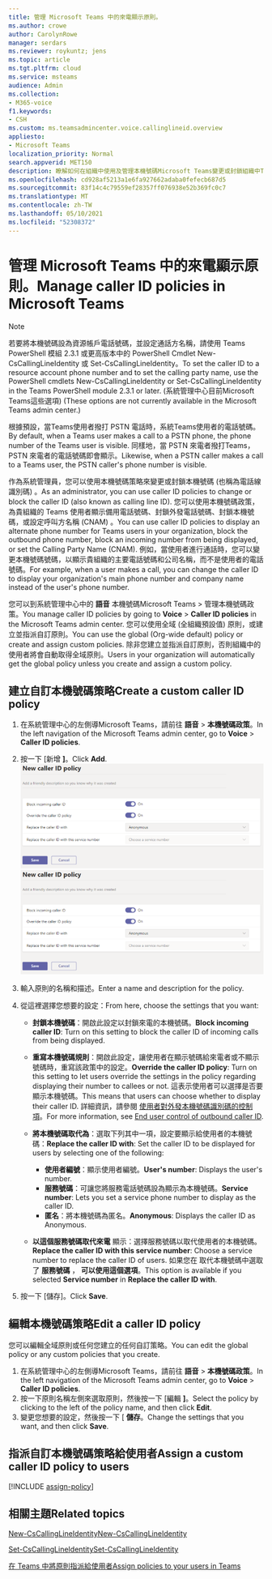 ```yaml
---
title: 管理 Microsoft Teams 中的來電顯示原則。
ms.author: crowe
author: CarolynRowe
manager: serdars
ms.reviewer: roykuntz; jens
ms.topic: article
ms.tgt.pltfrm: cloud
ms.service: msteams
audience: Admin
ms.collection:
- M365-voice
f1.keywords:
- CSH
ms.custom: ms.teamsadmincenter.voice.callinglineid.overview
appliesto:
- Microsoft Teams
localization_priority: Normal
search.appverid: MET150
description: 瞭解如何在組織中使用及管理本機號碼Microsoft Teams變更或封鎖組織中Teams使用者的本機號碼。
ms.openlocfilehash: cd928af5213a1e6fa927662adaba0fefecb687d5
ms.sourcegitcommit: 83f14c4c79559ef28357ff076938e52b369fc0c7
ms.translationtype: MT
ms.contentlocale: zh-TW
ms.lasthandoff: 05/10/2021
ms.locfileid: "52308372"
---
```

# <a name="manage-caller-id-policies-in-microsoft-teams"></a><span data-ttu-id="4519b-103">管理 Microsoft Teams 中的來電顯示原則。</span><span class="sxs-lookup"><span data-stu-id="4519b-103">Manage caller ID policies in Microsoft Teams</span></span>

> [!NOTE]
> <span data-ttu-id="4519b-104">若要將本機號碼設為資源帳戶電話號碼，並設定通話方名稱，請使用 Teams PowerShell 模組 2.3.1 或更高版本中的 PowerShell Cmdlet New-CsCallingLineIdentity 或 Set-CsCallingLineIdentity。</span><span class="sxs-lookup"><span data-stu-id="4519b-104">To set the caller ID to a resource account phone number and to set the calling party name, use the PowerShell cmdlets New-CsCallingLineIdentity or Set-CsCallingLineIdentity in the Teams PowerShell module 2.3.1 or later.</span></span> <span data-ttu-id="4519b-105"> (系統管理中心目前Microsoft Teams這些選項) </span><span class="sxs-lookup"><span data-stu-id="4519b-105">(These options are not currently available in the Microsoft Teams admin center.)</span></span> 

<span data-ttu-id="4519b-106">根據預設，當Teams使用者撥打 PSTN 電話時，系統Teams使用者的電話號碼。</span><span class="sxs-lookup"><span data-stu-id="4519b-106">By default, when a Teams user makes a call to a PSTN phone, the phone number of the Teams user is visible.</span></span> <span data-ttu-id="4519b-107">同樣地，當 PSTN 來電者撥打Teams，PSTN 來電者的電話號碼即會顯示。</span><span class="sxs-lookup"><span data-stu-id="4519b-107">Likewise, when a PSTN caller makes a call to a Teams user, the PSTN caller's phone number is visible.</span></span>

<span data-ttu-id="4519b-108">作為系統管理員，您可以使用本機號碼策略來變更或封鎖本機號碼 (也稱為電話線識別碼) 。</span><span class="sxs-lookup"><span data-stu-id="4519b-108">As an administrator, you can use caller ID policies to change or block the caller ID (also known as calling line ID).</span></span> <span data-ttu-id="4519b-109">您可以使用本機號碼政策，為貴組織的 Teams 使用者顯示備用電話號碼、封鎖外發電話號碼、封鎖本機號碼，或設定呼叫方名稱 (CNAM) 。</span><span class="sxs-lookup"><span data-stu-id="4519b-109">You can use caller ID policies to display an alternate phone number for Teams users in your organization, block the outbound phone number, block an incoming number from being displayed, or set the Calling Party Name (CNAM).</span></span> <span data-ttu-id="4519b-110">例如，當使用者進行通話時，您可以變更本機號碼號碼，以顯示貴組織的主要電話號碼和公司名稱，而不是使用者的電話號碼。</span><span class="sxs-lookup"><span data-stu-id="4519b-110">For example, when a user makes a call, you can change the caller ID to display your organization's main phone number and company name instead of the user's phone number.</span></span>

<span data-ttu-id="4519b-111">您可以到系統管理中心中的 **語音** 本機號碼Microsoft Teams  >  管理本機號碼政策。</span><span class="sxs-lookup"><span data-stu-id="4519b-111">You manage caller ID policies by going to **Voice** > **Caller ID policies** in the Microsoft Teams admin center.</span></span> <span data-ttu-id="4519b-112">您可以使用全域 (全組織預設值) 原則，或建立並指派自訂原則。</span><span class="sxs-lookup"><span data-stu-id="4519b-112">You can use the global (Org-wide default) policy or create and assign custom policies.</span></span> <span data-ttu-id="4519b-113">除非您建立並指派自訂原則，否則組織中的使用者將會自動取得全域原則。</span><span class="sxs-lookup"><span data-stu-id="4519b-113">Users in your organization will automatically get the global policy unless you create and assign a custom policy.</span></span>

## <a name="create-a-custom-caller-id-policy"></a><span data-ttu-id="4519b-114">建立自訂本機號碼策略</span><span class="sxs-lookup"><span data-stu-id="4519b-114">Create a custom caller ID policy</span></span>

1. <span data-ttu-id="4519b-115">在系統管理中心的左側導Microsoft Teams，請前往 **語音**  >  **本機號碼政策**。</span><span class="sxs-lookup"><span data-stu-id="4519b-115">In the left navigation of the Microsoft Teams admin center, go to **Voice** > **Caller ID policies**.</span></span>
2. <span data-ttu-id="4519b-116">按一下 [新增 **]**。</span><span class="sxs-lookup"><span data-stu-id="4519b-116">Click **Add**.</span></span> <br>
<span data-ttu-id="4519b-117">![系統管理中心中新本機號碼政策頁面的螢幕擷取畫面](media/caller-id-policies-add-policy.png)</span><span class="sxs-lookup"><span data-stu-id="4519b-117">![Screenshot of new caller ID policy page in the admin center](media/caller-id-policies-add-policy.png)</span></span>
3. <span data-ttu-id="4519b-118">輸入原則的名稱和描述。</span><span class="sxs-lookup"><span data-stu-id="4519b-118">Enter a name and description for the policy.</span></span>
4. <span data-ttu-id="4519b-119">從這裡選擇您想要的設定：</span><span class="sxs-lookup"><span data-stu-id="4519b-119">From here, choose the settings that you want:</span></span>

    - <span data-ttu-id="4519b-120">**封鎖本機號碼**：開啟此設定以封鎖來電的本機號碼。</span><span class="sxs-lookup"><span data-stu-id="4519b-120">**Block incoming caller ID**: Turn on this setting to block the caller ID of incoming calls from being displayed.</span></span>
    - <span data-ttu-id="4519b-121">**重寫本機號碼規則**：開啟此設定，讓使用者在顯示號碼給來電者或不顯示號碼時，重寫該政策中的設定。</span><span class="sxs-lookup"><span data-stu-id="4519b-121">**Override the caller ID policy**: Turn on this setting to let users override the settings in the policy regarding displaying their number to callees or not.</span></span> <span data-ttu-id="4519b-122">這表示使用者可以選擇是否要顯示本機號碼。</span><span class="sxs-lookup"><span data-stu-id="4519b-122">This means that users can choose whether to display their caller ID.</span></span> <span data-ttu-id="4519b-123">詳細資訊，請參閱 [使用者對外發本機號碼識別碼的控制項](./how-can-caller-id-be-used-in-your-organization.md#end-user-control-of-outbound-caller-id)。</span><span class="sxs-lookup"><span data-stu-id="4519b-123">For more information, see [End user control of outbound caller ID](./how-can-caller-id-be-used-in-your-organization.md#end-user-control-of-outbound-caller-id).</span></span>
    - <span data-ttu-id="4519b-124">**將本機號碼取代為**：選取下列其中一項，設定要顯示給使用者的本機號碼：</span><span class="sxs-lookup"><span data-stu-id="4519b-124">**Replace the caller ID with**: Set the caller ID to be displayed for users by selecting one of the following:</span></span>

        - <span data-ttu-id="4519b-125">**使用者編號**：顯示使用者編號。</span><span class="sxs-lookup"><span data-stu-id="4519b-125">**User's number**: Displays the user's number.</span></span> 
        - <span data-ttu-id="4519b-126">**服務號碼**：可讓您將服務電話號碼設為顯示為本機號碼。</span><span class="sxs-lookup"><span data-stu-id="4519b-126">**Service number**: Lets you set a service phone number to display as the caller ID.</span></span>
        - <span data-ttu-id="4519b-127">**匿名**：將本機號碼為匿名。</span><span class="sxs-lookup"><span data-stu-id="4519b-127">**Anonymous**: Displays the caller ID as Anonymous.</span></span>

    - <span data-ttu-id="4519b-128">**以這個服務號碼取代來電** 顯示：選擇服務號碼以取代使用者的本機號碼。</span><span class="sxs-lookup"><span data-stu-id="4519b-128">**Replace the caller ID with this service number**: Choose a service number to replace the caller ID of users.</span></span> <span data-ttu-id="4519b-129">如果您在 取代本機號碼中選取了 **服務號碼** ， **可以使用這個選項**。</span><span class="sxs-lookup"><span data-stu-id="4519b-129">This option is available if you selected **Service number** in **Replace the caller ID with**.</span></span>

5. <span data-ttu-id="4519b-130">按一下 [儲存]。</span><span class="sxs-lookup"><span data-stu-id="4519b-130">Click **Save**.</span></span>

## <a name="edit-a-caller-id-policy"></a><span data-ttu-id="4519b-131">編輯本機號碼策略</span><span class="sxs-lookup"><span data-stu-id="4519b-131">Edit a caller ID policy</span></span>

<span data-ttu-id="4519b-132">您可以編輯全域原則或任何您建立的任何自訂策略。</span><span class="sxs-lookup"><span data-stu-id="4519b-132">You can edit the global policy or any custom policies that you create.</span></span> 

1. <span data-ttu-id="4519b-133">在系統管理中心的左側導Microsoft Teams，請前往 **語音**  >  **本機號碼政策**。</span><span class="sxs-lookup"><span data-stu-id="4519b-133">In the left navigation of the Microsoft Teams admin center, go to **Voice** > **Caller ID policies**.</span></span>
2. <span data-ttu-id="4519b-134">按一下原則名稱左側來選取原則，然後按一下 [編輯 **]**。</span><span class="sxs-lookup"><span data-stu-id="4519b-134">Select the policy by clicking to the left of the policy name, and then click **Edit**.</span></span>
3. <span data-ttu-id="4519b-135">變更您想要的設定，然後按一下 [ **儲存**。</span><span class="sxs-lookup"><span data-stu-id="4519b-135">Change the settings that you want, and then click **Save**.</span></span>

## <a name="assign-a-custom-caller-id-policy-to-users"></a><span data-ttu-id="4519b-136">指派自訂本機號碼策略給使用者</span><span class="sxs-lookup"><span data-stu-id="4519b-136">Assign a custom caller ID policy to users</span></span>

[!INCLUDE [assign-policy](includes/assign-policy.md)]

## <a name="related-topics"></a><span data-ttu-id="4519b-137">相關主題</span><span class="sxs-lookup"><span data-stu-id="4519b-137">Related topics</span></span>

[<span data-ttu-id="4519b-138">New-CsCallingLineIdentity</span><span class="sxs-lookup"><span data-stu-id="4519b-138">New-CsCallingLineIdentity</span></span>](/powershell/module/skype/new-cscallinglineidentity?view=skype-ps)

[<span data-ttu-id="4519b-139">Set-CsCallingLineIdentity</span><span class="sxs-lookup"><span data-stu-id="4519b-139">Set-CsCallingLineIdentity</span></span>](/powershell/module/skype/set-cscallinglineidentity?view=skype-ps)

[<span data-ttu-id="4519b-140">在 Teams 中將原則指派給使用者</span><span class="sxs-lookup"><span data-stu-id="4519b-140">Assign policies to your users in Teams</span></span>](assign-policies.md)